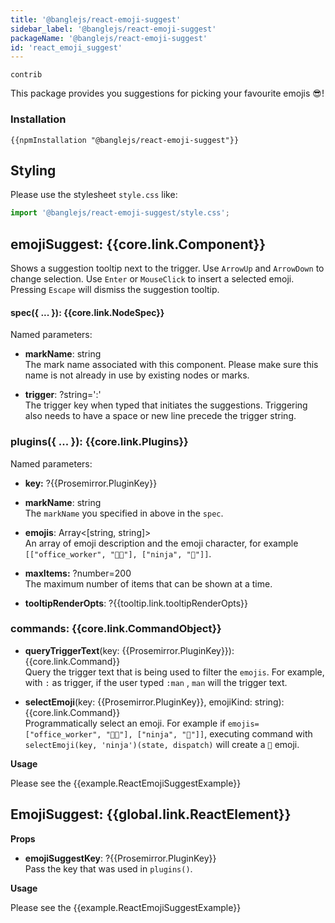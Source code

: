 ```yaml
---
title: '@banglejs/react-emoji-suggest'
sidebar_label: '@banglejs/react-emoji-suggest'
packageName: '@banglejs/react-emoji-suggest'
id: 'react_emoji_suggest'
---
```


`contrib`

This package provides you suggestions for picking your favourite emojis :sunglasses:!

### Installation

```
{{npmInstallation "@banglejs/react-emoji-suggest"}}
```

## Styling

Please use the stylesheet `style.css` like:

```js
import '@banglejs/react-emoji-suggest/style.css';
```

## emojiSuggest: {{core.link.Component}}

Shows a suggestion tooltip next to the trigger. Use `ArrowUp` and `ArrowDown` to change selection. Use `Enter` or `MouseClick` to insert a selected emoji. Pressing `Escape` will dismiss the suggestion tooltip.

#### spec({ ... }): {{core.link.NodeSpec}}

Named parameters:

- **markName**: string\
  The mark name associated with this component. Please make sure this name is not already in use by existing nodes or marks.

- **trigger**: ?string=':'\
  The trigger key when typed that initiates the suggestions. Triggering also needs to have a space or new line precede the trigger string.

### plugins({ ... }): {{core.link.Plugins}}

Named parameters:

- **key:** ?{{Prosemirror.PluginKey}}

- **markName**: string\
  The `markName` you specified in above in the `spec`.

- **emojis**: Array<\[string, string\]> \
  An array of emoji description and the emoji character, for example `[["office_worker", "🧑‍💼"], ["ninja", "🥷"]]`.

- **maxItems:** ?number=200\
  The maximum number of items that can be shown at a time.

- **tooltipRenderOpts**: ?{{tooltip.link.tooltipRenderOpts}}

### commands: {{core.link.CommandObject}}

- **queryTriggerText**(key: {{Prosemirror.PluginKey}}): {{core.link.Command}}\
  Query the trigger text that is being used to filter the `emojis`. For example, with `:` as trigger, if the user typed `:man` , `man` will the trigger text.

- **selectEmoji**(key: {{Prosemirror.PluginKey}}, emojiKind: string): {{core.link.Command}}\
  Programmatically select an emoji. For example if `emojis=["office_worker", "🧑‍💼"], ["ninja", "🥷"]]`, executing command with `selectEmoji(key, 'ninja')(state, dispatch)` will create a `🥷` emoji.

**Usage**

Please see the {{example.ReactEmojiSuggestExample}}

## EmojiSuggest: {{global.link.ReactElement}}

**Props**

- **emojiSuggestKey**: ?{{Prosemirror.PluginKey}} \
  Pass the key that was used in `plugins()`.

**Usage**

Please see the {{example.ReactEmojiSuggestExample}}
